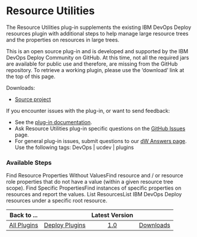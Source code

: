
# Resource Utilities

The Resource Utilities plug-in supplements the existing IBM DevOps Deploy resources plugin with additional steps to help manage large resource trees and the properties on resources in large trees.

This is an open source plug-in and is developed and supported by the IBM DevOps Deploy Community on GitHub. At this time, not all the required jars are available for public use and therefore, are missing from the GitHub repository. To retrieve a working plugin, please use the ‘download’ link at the top of this page.

Downloads:

* [Source project](https://github.com/IBM-UrbanCode/Resource-Utilities-UCD)

If you encounter issues with the plug-in, or want to send feedback:

* See the [plug-in documentation](https://github.com/IBM-UrbanCode/Resource-Utilities-UCD/tree/master/doc).
* Ask Resource Utilities plug-in specific questions on the [GitHub Issues](https://github.com/IBM-UrbanCode/Resource-Utilities-UCD/issues) page.
* For general plug-in issues, submit questions to our [dW Answers page](https://community.ibm.com/community/user/wasdevops/urbancode-discussion). Use the following tags: DevOps | ucdev | plugins


### Available Steps

Find Resource Properties Without ValuesFind resource and / or resource role properties that do not have a value (within a given resource tree scope). Find Specific PropertiesFind instances of specific properties on resources and report the values. List ResourcesList IBM DevOps Deploy resources under a specific root resource.



|Back to ...||Latest Version||
| :---: | :---: | :---: | :---: |
|[All Plugins](../../index.md)|[Deploy Plugins](../README.md)|[1.0](https://raw.githubusercontent.com/UrbanCode/IBM-UCD-PLUGINS/main/files/resource-utilities/Resource-Utilities-UCD-1.0.zip)|[Downloads](downloads.md)|
